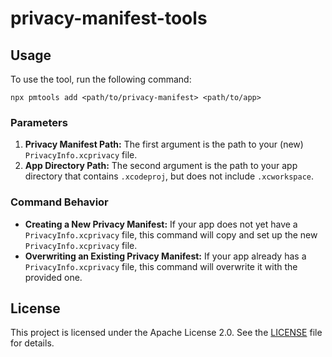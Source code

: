 # privacy-manifest-tools

## Usage

To use the tool, run the following command:
```
npx pmtools add <path/to/privacy-manifest> <path/to/app>
```

### Parameters

1. **Privacy Manifest Path:** The first argument is the path to your (new) `PrivacyInfo.xcprivacy` file.
2. **App Directory Path:** The second argument is the path to your app directory that contains `.xcodeproj`, but does not include `.xcworkspace`.

### Command Behavior

- **Creating a New Privacy Manifest:** If your app does not yet have a `PrivacyInfo.xcprivacy` file, this command will copy and set up the new `PrivacyInfo.xcprivacy` file.
- **Overwriting an Existing Privacy Manifest:** If your app already has a `PrivacyInfo.xcprivacy` file, this command will overwrite it with the provided one.

## License

This project is licensed under the Apache License 2.0. See the [LICENSE](LICENSE) file for details.